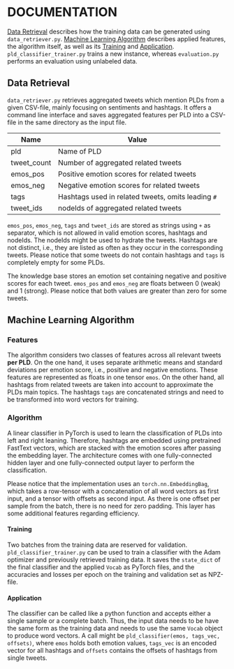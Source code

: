 # DOCUMENTATION

[Data Retrieval](#data) describes how the training data can be generated using `data_retriever.py`.
[Machine Learning Algorithm](#algo) describes applied features, the algorithm itself, as well as its [Training](#train) and [Application](#app).
`pld_classifier_trainer.py` trains a new instance, whereas `evaluation.py` performs an evaluation using unlabeled data.

## <a id="data">Data Retrieval</a>

`data_retriever.py` retrieves aggregated tweets which mention PLDs from a given CSV-file, mainly focusing on sentiments and hashtags.
It offers a command line interface and saves aggregated features per PLD into a CSV-file in the same directory as the input file.

Name | Value
--- | ---
pld | Name of PLD
tweet_count | Number of aggregated related tweets
emos_pos | Positive emotion scores for related tweets
emos_neg | Negative emotion scores for related tweets
tags | Hashtags used in related tweets, omits leading `#`
tweet_ids | nodeIds of aggregated related tweets

`emos_pos`, `emos_neg`, `tags` and `tweet_ids` are stored as strings using `+` as separator, which is not allowed in valid emotion scores, hashtags and nodeIds.
The nodeIds might be used to hydrate the tweets.
Hashtags are not distinct, i.e., they are listed as often as they occur in the corresponding tweets.
Please notice that some tweets do not contain hashtags and `tags` is completely empty for some PLDs.

The knowledge base stores an emotion set containing negative and positive scores for each tweet.
`emos_pos` and `emos_neg` are floats between 0 (weak) and 1 (strong).
Please notice that both values are greater than zero for some tweets.

## <a id="algo">Machine Learning Algorithm</a>

### Features

The algorithm considers two classes of features across all relevant tweets **per PLD**.
On the one hand, it uses separate arithmetic means and standard deviations per emotion score, i.e., positive and negative emotions.
These features are represented as floats in one tensor `emos`.
On the other hand, all hashtags from related tweets are taken into account to approximate the PLDs main topics.
The hashtags `tags` are concatenated strings and need to be transformed into word vectors for training.

### Algorithm

A linear classifier in PyTorch is used to learn the classification of PLDs into left and right leaning.
Therefore, hashtags are embedded using pretrained FastText vectors, which are stacked with the emotion scores after passing the embedding layer.
The architecture comes with one fully-connected hidden layer and one fully-connected output layer to perform the classification.

Please notice that the implementation uses an `torch.nn.EmbeddingBag`, which takes a row-tensor with a concatenation of all word vectors as first input, and a tensor with offsets as second input.
As there is one offset per sample from the batch, there is no need for zero padding.
This layer has some additional features regarding efficiency.

#### <a id="train">Training</a>

Two batches from the training data are reserved for validation.
`pld_classifier_trainer.py` can be used to train a classifier with the Adam optimizer and previously retrieved training data.
It saves the `state_dict` of the final classifier and the applied `Vocab` as PyTorch files, and the accuracies and losses per epoch on the training and validation set as NPZ-file.

#### <a id="app">Application</a>

The classifier can be called like a python function and accepts either a single sample or a complete batch.
Thus, the input data needs to be have the same form as the training data and needs to use the same `Vocab` object to produce word vectors.
A call might be `pld_classifier(emos, tags_vec, offsets)`, where `emos` holds both emotion values, `tags_vec` is an encoded vector for all hashtags and `offsets` contains the offsets of hashtags from single tweets.
